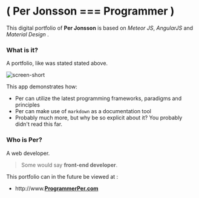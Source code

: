 # ( Per Jonsson === Programmer )

This digital portfolio of **Per Jonsson** is based on *Meteor JS*, *AngularJS* and *Material Design* .
 
### What is it?

A portfolio, like was stated stated above.



![screen-short](https://pbs.twimg.com/profile_images/3082384741/e68316866092e584e30241a8ab1ed85a_400x400.png)



This app demonstrates how:

*  Per can utilize the latest programming frameworks, paradigms and principles
*  Per can make use of `markdown` as a documentation tool
*  Probably much more, but why be so explicit about it? You probably didn't read this far.

### Who is Per?

A web developer.

> Some would say **front-end developer**.

This portfolio can in the future be viewed at :

* http://www.[**ProgrammerPer.com**](http://www.programmerper.com)


